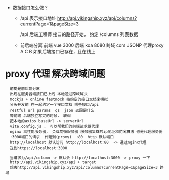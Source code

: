 - 数据接口怎么做？
   - /api  表示接口地址
      http://api.vikingship.xyz/api/columns?currentPage=1&pageSize=3

      /api  后端工程师 接口的路径开始， 约定
         /columns 列表数据
   - 前后端分离
      前端 vue 3000
      后端 koa 8080
      跨域  cors JSONP  代理proxy
      A     C     B      如果后端接口已存在，且在线上

# proxy 代理 解决跨域问题
      前提是前后端分离
      出现在服务器端接口已上线 本地通过跨域解决
      mockjs + online fastmock 按约定的接口文档来模拟
      分头开发前 在一起约定一个接口文档 哪些接口/api
      restful url params  qs  json 返回是什么
      等前端 后端独立写完的时候， 联调
      把本地的axios baseUrl -> serverUrl
      vite.config.js ， 可以帮我们的前端请求做代理
      nginx 高性能服务器， 负载均衡服务器 服务器集群的ip地址和忙闲算法 也是代理服务器
      :3000端口的请求  代理到(proxy)  :80  http 默认端口
      http://localhost 默认访问 http://localhost:80  -> 通过nginx代理
      送到https://localhost:3000

      当请求为/api/column -> 默认会 http://localhost:3000 -> proxy 一下
      http://api.vikingship.xyz/api + target
      想去http://api.vikingship.xyz/api/columns?currentPage=1&pageSize=3 跨域

